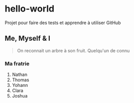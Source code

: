 # hello-world
Projet pour faire des tests et apprendre à utiliser GitHub

## Me, Myself & I
> On reconnait un arbre à son fruit.
> Quelqu'un de connu

### Ma fratrie
1. Nathan
2. Thomas
3. Yohann
4. Clara
5. Joshua